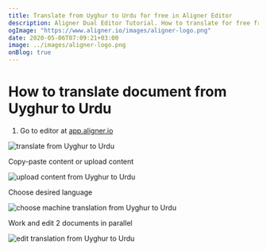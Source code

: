 ```yaml
---
title: Translate from Uyghur to Urdu for free in Aligner Editor
description: Aligner Dual Editor Tutorial. How to translate for free from Uyghur to Urdu. Aligner is multilingual document management platform. 
ogImage: "https://www.aligner.io/images/aligner-logo.png"
date: 2020-05-06T07:09:21+03:00
image: ../images/aligner-logo.png
onBlog: true
---
```


# How to translate document from Uyghur to Urdu

1. Go to editor at [app.aligner.io](https://app.aligner.io "Aligner App web page")

![translate from Uyghur to Urdu](../aligner-blank-editor.png "translate from Uyghur to Urdu")

Copy-paste content or upload content

![upload content from Uyghur to Urdu](../aligner-uploaded-document.png "upload content from Uyghur to Urdu")

Choose desired language

![choose machine translation from Uyghur to Urdu](../aligner-language-dropdown.png "choose machine translation from Uyghur to Urdu")

Work and edit 2 documents in parallel

![edit translation from Uyghur to Urdu](../aligner-double-sitded-editor.png "edit translation from Uyghur to Urdu")

